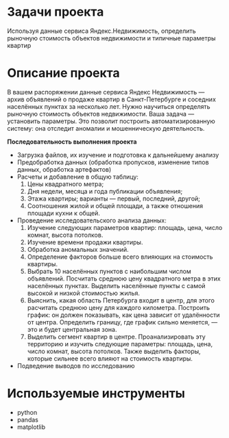 # Задачи проекта
Используя данные сервиса Яндекс.Недвижимость, определить рыночную стоимость объектов недвижимости и типичные параметры квартир
# Описание проекта
В вашем распоряжении данные сервиса Яндекс Недвижимость — архив объявлений о продаже квартир в Санкт-Петербурге и соседних населённых пунктах за несколько лет. Нужно научиться определять рыночную стоимость объектов недвижимости. Ваша задача — установить параметры. Это позволит построить автоматизированную систему: она отследит аномалии и мошенническую деятельность.

**Последовательность выполнения проекта**

* Загрузка файлов, их изучение и подготовка к дальнейшему анализу
* Предобработка данных (обработка пропусков, изменение типов данных, обработка артефактов)
* Расчеты и добавление в общую таблицу:
    1. Цены квадратного метра;
    2. Дня недели, месяца и года публикации объявления;
    3. Этажа квартиры; варианты — первый, последний, другой;
    4. Соотношения жилой и общей площади, а также отношения площади кухни к общей.
* Проведение исследовательского анализа данных:
    1. Изучение следующих параметров квартир: площадь, цена, число комнат, высота потолков.
    2. Изучение времени продажи квартиры.
    3. Обработка аномальных значений.
    4. Определение факторов больше всего влияющих на стоимость квартиры.
    5. Выбрать 10 населённых пунктов с наибольшим числом объявлений. Посчитать среднюю цену квадратного метра в этих населённых пунктах. Выделить населённые пункты с самой высокой и низкой стоимостью жилья.
    6. Выяснить, какая область Петербурга входит в центр, для этого расчитать среднюю цену для каждого километра. Построить график: он должен показывать, как цена зависит от удалённости от центра. Определить границу, где график сильно меняется, — это и будет центральная зона.
    7. Выделить сегмент квартир в центре. Проанализировать эту территорию и изучить следующие параметры: площадь, цена, число комнат, высота потолков. Также выделить факторы, которые сильнее всего влияют на стоимость квартиры.
* Подведение выводов по исследованию
# Используемые инструменты
- python
- pandas
- matplotlib

